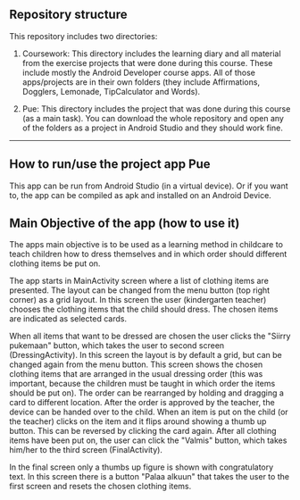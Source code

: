 ## Repository structure

This repository includes two directories:

1. Coursework: This directory includes the learning diary and all material from the exercise projects that were done during this course. These include mostly the Android Developer course apps. All of those apps/projects are in their own folders (they include Affirmations, Dogglers, Lemonade, TipCalculator and Words).

2. Pue: This directory includes the project that was done during this course (as a main task). You can download the whole repository and open any of the folders as a project in Android Studio and they should work fine.

---

## How to run/use the project app Pue

This app can be run from Android Studio (in a virtual device). Or if you want to, the app can be compiled as apk and installed on an Android Device.

## Main Objective of the app (how to use it)

The apps main objective is to be used as a learning method in childcare to teach children how to dress themselves and in which order should different clothing items be put on.

The app starts in MainActivity screen where a list of clothing items are presented. The layout can be changed from the menu button (top right corner) as a grid layout. In this screen the user (kindergarten teacher) chooses the clothing items that the child should dress. The chosen items are indicated as selected cards.

When all items that want to be dressed are chosen the user clicks the "Siirry pukemaan" button, which takes the user to second screen (DressingActivity). In this screen the layout is by default a grid, but can be changed again from the menu button. This screen shows the chosen clothing items that are arranged in the usual dressing order (this was important, because the children must be taught in which order the items should be put on). The order can be rearranged by holding and dragging a card to different location. After the order is approved by the teacher, the device can be handed over to the child. When an item is put on the child (or the teacher) clicks on the item and it flips around showing a thumb up button. This can be reversed by clicking the card again. After all clothing items have been put on, the user can click the "Valmis" button, which takes him/her to the third screen (FinalActivity).

In the final screen only a thumbs up figure is shown with congratulatory text. In this screen there is a button "Palaa alkuun" that takes the user to the first screen and resets the chosen clothing items.
